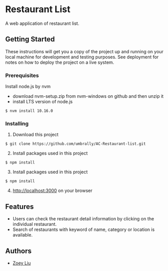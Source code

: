 # Restaurant List

A web application of restaurant list.   

## Getting Started

These instructions will get you a copy of the project up and running on your local machine for development and testing purposes. See deployment for notes on how to deploy the project on a live system.

### Prerequisites

Install node.js by nvm
* download nvm-setup.zip from nvm-windows on github and then unzip it
* install LTS version of node.js
```
$ nvm install 10.16.0
```

### Installing

1. Download this project 
```
$ git clone https://github.com/umbrally/AC-Restaurant-list.git
```

2. Install packages used in this project
```
$ npm install
```

3. Install packages used in this project
```
$ npm install
```

4. [http://localhost:3000](http://localhost:3000) on your browser


## Features

* Users can check the restaurant detail information by clicking on the individual restaurant. 
* Search of restaurants with keyword of name, category or location is available.

## Authors

* [Zoey Liu](https://github.com/umbrally) 